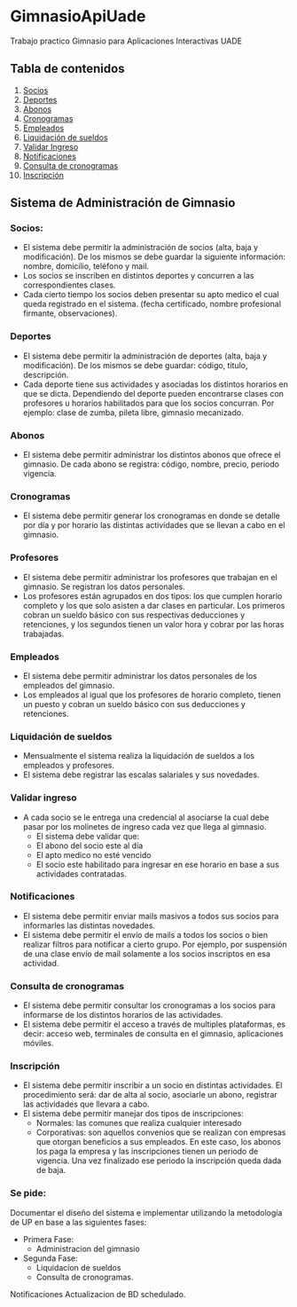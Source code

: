 # GimnasioApiUade
Trabajo practico Gimnasio para Aplicaciones Interactivas UADE

## Tabla de contenidos

1. [Socios](#socios)
2. [Deportes](#deportes)
3. [Abonos](#abonos)
4. [Cronogramas](#cronogramas)
5. [Empleados](#empleados)
6. [Liquidación de sueldos](#liquidación-de-sueldos)
7. [Validar Ingreso](#validar-ingreso)
8. [Notificaciones](#notificaciones)
9. [Consulta de cronogramas](#consulta-de-cronogramas)
10. [Inscripción](#inscripción)


## Sistema de Administración de Gimnasio

### Socios:
* El sistema debe permitir la administración de socios (alta, baja y modificación). De los mismos se debe guardar la siguiente información: nombre, domicilio, teléfono y mail. 
* Los socios se inscriben en distintos deportes y concurren a las correspondientes clases.
* Cada cierto tiempo los socios deben presentar su apto medico el cual queda registrado en el sistema. (fecha certificado, nombre profesional firmante, observaciones).

### Deportes
* El sistema debe permitir la administración de deportes (alta, baja y modificación). De los mismos se debe guardar: código, titulo, descripción.
* Cada deporte tiene sus actividades y  asociadas los distintos horarios en que se dicta. Dependiendo del deporte pueden encontrarse clases con profesores u horarios habilitados para que los socios concurran. Por ejemplo: clase de zumba, pileta libre, gimnasio mecanizado.

### Abonos
* El sistema debe permitir administrar los distintos abonos que ofrece el gimnasio. De cada abono se registra: código, nombre, precio, periodo vigencia.

### Cronogramas
* El sistema debe permitir generar los cronogramas en donde se detalle por día y por horario las distintas actividades que se llevan a cabo en el gimnasio.

### Profesores
* El sistema debe permitir administrar los profesores que trabajan en el gimnasio. Se registran los datos personales.
* Los profesores están agrupados en dos tipos: los que cumplen horario completo y los que solo asisten a dar clases en particular. Los primeros cobran un sueldo básico con sus respectivas deducciones y retenciones, y los segundos tienen un valor hora y cobrar por las horas trabajadas.

### Empleados
* El sistema debe permitir administrar los datos personales de los empleados del gimnasio.
* Los empleados al igual que los profesores de horario completo, tienen un puesto y cobran un sueldo básico con sus deducciones y retenciones.

### Liquidación de sueldos
* Mensualmente el sistema realiza la liquidación de sueldos a los empleados y profesores.
* El sistema debe registrar  las escalas salariales  y sus novedades.

### Validar ingreso
* A cada socio se le entrega una credencial al asociarse la cual debe pasar por los molinetes de ingreso cada vez que llega al gimnasio.
  * El sistema debe validar que:
  * El abono del socio este al día
  * El apto medico no esté vencido
  * El socio este habilitado para ingresar en ese horario en base a sus actividades contratadas.

### Notificaciones
* El sistema debe permitir enviar mails masivos a todos sus socios para informarles las distintas novedades.
* El sistema debe permitir el envío de mails a todos los socios o bien realizar filtros para notificar a cierto grupo. Por ejemplo, por suspensión de una clase envío de mail solamente a los socios inscriptos en esa actividad.

### Consulta de cronogramas
* El sistema debe permitir consultar los cronogramas a los socios para informarse de los distintos horarios de las actividades.
* El sistema debe permitir el acceso a través de multiples plataformas,  es decir: acceso web, terminales de consulta en el gimnasio, aplicaciones móviles.

### Inscripción
* El sistema debe permitir inscribir a un socio en distintas actividades. El procedimiento será: dar de alta al socio, asociarle un abono, registrar las actividades que llevara a cabo.
* El sistema debe permitir manejar dos tipos de inscripciones:
  * Normales: las comunes que realiza cualquier interesado
  * Corporativas: son aquellos convenios que se realizan con empresas que otorgan beneficios a sus empleados. En este caso, los abonos los paga la empresa y las inscripciones tienen un periodo de vigencia. Una vez finalizado ese periodo la inscripción queda dada de baja.

### Se pide:
Documentar el diseño del sistema e implementar utilizando la metodología de UP en base a las siguientes fases:

* Primera Fase: 
  * Administracion del gimnasio
* Segunda Fase:
  * Liquidacion de sueldos
  * Consulta de cronogramas.

Notificaciones
Actualizacion de BD schedulado.

